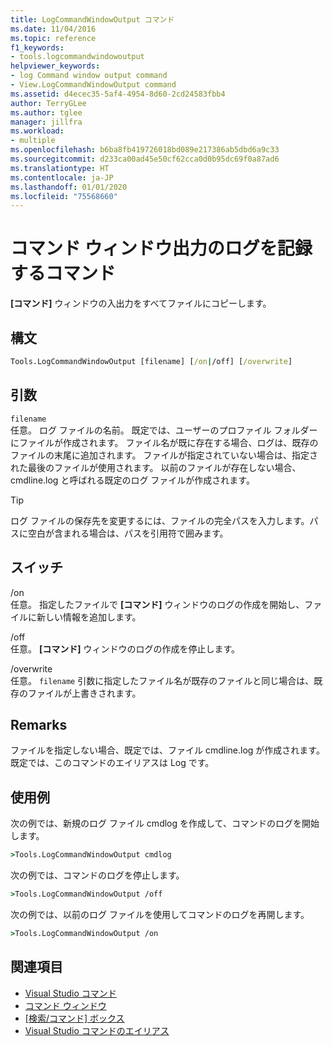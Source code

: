 ```yaml
---
title: LogCommandWindowOutput コマンド
ms.date: 11/04/2016
ms.topic: reference
f1_keywords:
- tools.logcommandwindowoutput
helpviewer_keywords:
- log Command window output command
- View.LogCommandWindowOutput command
ms.assetid: d4ecec35-5af4-4954-8d60-2cd24583fbb4
author: TerryGLee
ms.author: tglee
manager: jillfra
ms.workload:
- multiple
ms.openlocfilehash: b6ba8fb419726018bd089e217386ab5dbd6a9c33
ms.sourcegitcommit: d233ca00ad45e50cf62cca0d0b95dc69f0a87ad6
ms.translationtype: HT
ms.contentlocale: ja-JP
ms.lasthandoff: 01/01/2020
ms.locfileid: "75568660"
---
```

# <a name="log-command-window-output-command"></a>コマンド ウィンドウ出力のログを記録するコマンド

**[コマンド]** ウィンドウの入出力をすべてファイルにコピーします。

## <a name="syntax"></a>構文

```cmd
Tools.LogCommandWindowOutput [filename] [/on|/off] [/overwrite]
```

## <a name="arguments"></a>引数

`filename`\
任意。 ログ ファイルの名前。 既定では、ユーザーのプロファイル フォルダーにファイルが作成されます。 ファイル名が既に存在する場合、ログは、既存のファイルの末尾に追加されます。 ファイルが指定されていない場合は、指定された最後のファイルが使用されます。 以前のファイルが存在しない場合、cmdline.log と呼ばれる既定のログ ファイルが作成されます。

> [!TIP]
> ログ ファイルの保存先を変更するには、ファイルの完全パスを入力します。パスに空白が含まれる場合は、パスを引用符で囲みます。

## <a name="switches"></a>スイッチ

/on\
任意。 指定したファイルで **[コマンド]** ウィンドウのログの作成を開始し、ファイルに新しい情報を追加します。

/off\
任意。 **[コマンド]** ウィンドウのログの作成を停止します。

/overwrite\
任意。 `filename` 引数に指定したファイル名が既存のファイルと同じ場合は、既存のファイルが上書きされます。

## <a name="remarks"></a>Remarks

ファイルを指定しない場合、既定では、ファイル cmdline.log が作成されます。 既定では、このコマンドのエイリアスは Log です。

## <a name="examples"></a>使用例

次の例では、新規のログ ファイル cmdlog を作成して、コマンドのログを開始します。

```cmd
>Tools.LogCommandWindowOutput cmdlog
```

次の例では、コマンドのログを停止します。

```cmd
>Tools.LogCommandWindowOutput /off
```

次の例では、以前のログ ファイルを使用してコマンドのログを再開します。

```cmd
>Tools.LogCommandWindowOutput /on
```

## <a name="see-also"></a>関連項目

- [Visual Studio コマンド](../../ide/reference/visual-studio-commands.md)
- [コマンド ウィンドウ](../../ide/reference/command-window.md)
- [[検索/コマンド] ボックス](../../ide/find-command-box.md)
- [Visual Studio コマンドのエイリアス](../../ide/reference/visual-studio-command-aliases.md)
